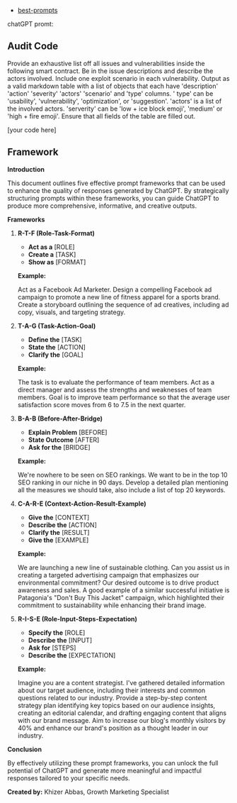 
* [best-prompts](https://www.greataiprompts.com/prompts/best-coding-prompts-for-chat-gpt/#code-completion)


chatGPT promt:

## Audit Code
Provide an exhaustive list off all issues and vulnerabilities inside the following smart contract. Be in the issue descriptions and describe the actors involved. Include one exploit scenario in each vulnerability. Output as a valid markdown table with a list of objects that each have 'description' 'action' 'severity' 'actors' 'scenario' and 'type' columns. ' type' can be 'usability', 'vulnerability', 'optimization', or 'suggestion'. 'actors' is a list of the involved actors. 'serverity' can be 'low + ice block emoji', 'medium' or 'high + fire emoji'. Ensure that all fields of the table are filled out.

[your code here]








## Framework


**Introduction**

This document outlines five effective prompt frameworks that can be used to enhance the quality of responses generated by ChatGPT. By strategically structuring prompts within these frameworks, you can guide ChatGPT to produce more comprehensive, informative, and creative outputs.

**Frameworks**

1. **R-T-F (Role-Task-Format)**
   - **Act as a** [ROLE]
   - **Create a** [TASK]
   - **Show as** [FORMAT]

   **Example:**

   Act as a Facebook Ad Marketer. Design a compelling Facebook ad campaign to promote a new line of fitness apparel for a sports brand. Create a storyboard outlining the sequence of ad creatives, including ad copy, visuals, and targeting strategy.

2. **T-A-G (Task-Action-Goal)**
   - **Define the** [TASK]
   - **State the** [ACTION]
   - **Clarify the** [GOAL]

   **Example:**

   The task is to evaluate the performance of team members. Act as a direct manager and assess the strengths and weaknesses of team members. Goal is to improve team performance so that the average user satisfaction score moves from 6 to 7.5 in the next quarter.

3. **B-A-B (Before-After-Bridge)**
   - **Explain Problem** [BEFORE]
   - **State Outcome** [AFTER]
   - **Ask for the** [BRIDGE]

   **Example:**

   We're nowhere to be seen on SEO rankings. We want to be in the top 10 SEO ranking in our niche in 90 days. Develop a detailed plan mentioning all the measures we should take, also include a list of top 20 keywords.

4. **C-A-R-E (Context-Action-Result-Example)**
   - **Give the** [CONTEXT]
   - **Describe the** [ACTION]
   - **Clarify the** [RESULT]
   - **Give the** [EXAMPLE]

   **Example:**

   We are launching a new line of sustainable clothing. Can you assist us in creating a targeted advertising campaign that emphasizes our environmental commitment? Our desired outcome is to drive product awareness and sales. A good example of a similar successful initiative is Patagonia's "Don't Buy This Jacket" campaign, which highlighted their commitment to sustainability while enhancing their brand image.

5. **R-I-S-E (Role-Input-Steps-Expectation)**
   - **Specify the** [ROLE]
   - **Describe the** [INPUT]
   - **Ask for** [STEPS]
   - **Describe the** [EXPECTATION]

   **Example:**

   Imagine you are a content strategist. I've gathered detailed information about our target audience, including their interests and common questions related to our industry. Provide a step-by-step content strategy plan identifying key topics based on our audience insights, creating an editorial calendar, and drafting engaging content that aligns with our brand message. Aim to increase our blog's monthly visitors by 40% and enhance our brand's position as a thought leader in our industry.

**Conclusion**

By effectively utilizing these prompt frameworks, you can unlock the full potential of ChatGPT and generate more meaningful and impactful responses tailored to your specific needs.

**Created by:** Khizer Abbas, Growth Marketing Specialist

